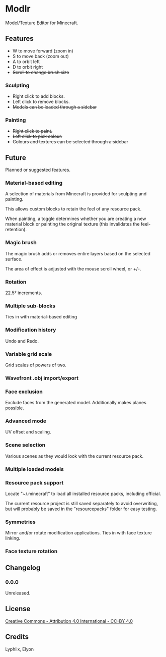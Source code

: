 # Modlr

Model/Texture Editor for Minecraft.

## Features

* W to move forward (zoom in)
* S to move back (zoom out)
* A to orbit left
* D to orbit right
* ~~Scroll to change brush size~~

### Sculpting

* Right click to add blocks.
* Left click to remove blocks.
* ~~Models can be loaded through a sidebar~~

### Painting

* ~~Right click to paint.~~
* ~~Left click to pick colour.~~
* ~~Colours and textures can be selected through a sidebar~~

## Future

Planned or suggested features.

### Material-based editing

A selection of materials from Minecraft is provided for sculpting and painting.

This allows custom blocks to retain the feel of any resource pack.

When painting, a toggle determines whether you are creating a new material block
or painting the original texture (this invalidates the feel-retention).

### Magic brush

The magic brush adds or removes entire layers based on the selected surface.

The area of effect is adjusted with the mouse scroll wheel, or +/-.

### Rotation

22.5° increments.

### Multiple sub-blocks

Ties in with material-based editing

### Modification history

Undo and Redo.

### Variable grid scale

Grid scales of powers of two.

### Wavefront .obj import/export

### Face exclusion

Exclude faces from the generated model. Additionally makes planes possible.

### Advanced mode

UV offset and scaling.

### Scene selection

Various scenes as they would look with the current resource pack.

### Multiple loaded models

### Resource pack support

Locate "~/.minecraft" to load all installed resource packs, including official.

The current resource project is still saved separately to avoid overwriting, but
will probably be saved in the "resourcepacks" folder for easy testing.

### Symmetries

Mirror and/or rotate modification applications. Ties in with face texture
linking.

### Face texture rotation

## Changelog

### 0.0.0

Unreleased.

## License

[Creative Commons - Attribution 4.0 International - CC-BY 4.0][cc-by-4.0]

## Credits

Lyphiix, Elyon

[cc-by-4.0]: http://creativecommons.org/licenses/by/4.0/
